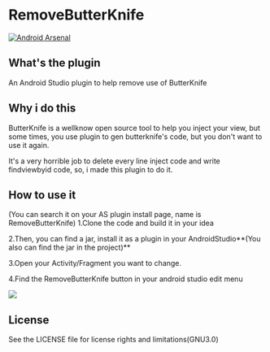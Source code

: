 # RemoveButterKnife
[![Android Arsenal](https://img.shields.io/badge/Android%20Arsenal-RemoveButterKnife-brightgreen.svg?style=flat)](http://android-arsenal.com/details/1/3750)
## What's the plugin
An Android Studio plugin to help remove use of ButterKnife

## Why i do this
ButterKnife is a wellknow open source tool to help you inject your view,  but some times, you use plugin to gen butterknife's code, but you
don't want to use it again. 

It's a very horrible job to delete every line inject code and write findviewbyid code, so, i made this plugin to do it.

## How to use it
(You can search it on your AS plugin install page, name is RemoveButterKnife)
1.Clone the code and build it in your  idea

2.Then, you can find a jar, install it as a plugin in your AndroidStudio**(You also can find the jar in the project)**

3.Open your Activity/Fragment you want to change.

4.Find the RemoveButterKnife button in your android studio edit menu

![](http://www.u3coding.com/wp-content/uploads/2016/06/1.gif)

## License
See the LICENSE file for license rights and limitations(GNU3.0)
